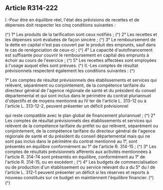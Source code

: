 ## Article R314-222

I.-Pour être en équilibre réel, l'état des prévisions de recettes et de dépenses doit respecter les cinq conditions
suivantes :

(^)
1° Les produits de la tarification sont ceux notifiés ;
(^)
2° Les recettes et les dépenses sont évaluées de façon sincère ;
(^)
3° Le remboursement de la dette en capital n'est pas couvert par le produit des emprunts, sauf dans le cas de
renégociation de ceux-ci ; (^)
4° La capacité d'autofinancement est suffisante pour couvrir le remboursement en capital des emprunts à
échoir au cours de l'exercice ; (^)
5° Les recettes affectées sont employées à l'usage auquel elles sont prévues. (^)
II.-Les comptes de résultat prévisionnels respectent également les conditions suivantes : (^)


1° Les comptes de résultat prévisionnels des établissements et services qui relèvent, séparément ou
conjointement, de la compétence tarifaire du directeur général de l'agence régionale de santé et du président
du conseil départemental et qui sont inclus dans le périmètre du contrat pluriannuel d'objectifs et de moyens
mentionné au IV ter de l'article L. 313-12 ou à l'article L. 313-12-2, peuvent présenter un déficit prévisionnel

qui reste compatible avec le plan global de financement pluriannuel ; (^)
2° Les comptes de résultat prévisionnels des établissements et services qui relèvent de la compétence
tarifaire du préfet ou qui relèvent, séparément ou conjointement, de la compétence tarifaire du directeur
général de l'agence régionale de santé et du président du conseil départemental mais qui ne sont pas inclus
dans le périmètre du contrat mentionné au 1°, sont présentés en équilibre conformément au 1° de l'article R.
314-15 ; (^)
3° Les comptes de résultats prévisionnels afférents aux activités mentionnées à l'article R. 314-74 sont
présentés en équilibre, conformément au 1° de l'article R. 314-15, ou en excédent ; (^)
4° Les budgets de commercialisation ou de production d'un établissement ou service relevant du a du 5° du I
de l'article L. 312-1 peuvent présenter un déficit si les réserves et reports à nouveau constitués sur ce budget
en maintiennent l'équilibre financier. (^)
(^)

